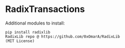 # RadixTransactions


Additional modules to install:

	pip install radixlib
	RadixLib repo @ https://github.com/0xOmarA/RadixLib
	(MIT License)
